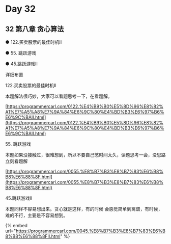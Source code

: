 # Day 32

## 32 第八章 贪心算法&#x20;

●  122.买卖股票的最佳时机II&#x20;

●  55. 跳跃游戏&#x20;

●  45.跳跃游戏II&#x20;

详细布置&#x20;

122.买卖股票的最佳时机II&#x20;

本题解法很巧妙，大家可以看题思考一下，在看题解。&#x20;

[https://programmercarl.com/0122.%E4%B9%B0%E5%8D%96%E8%82%A1%E7%A5%A8%E7%9A%84%E6%9C%80%E4%BD%B3%E6%97%B6%E6%9C%BAII.html](https://programmercarl.com/0122.%E4%B9%B0%E5%8D%96%E8%82%A1%E7%A5%A8%E7%9A%84%E6%9C%80%E4%BD%B3%E6%97%B6%E6%9C%BAII.html)

55\. 跳跃游戏&#x20;

本题如果没接触过，很难想到，所以不要自己憋时间太久，读题思考一会，没思路立刻看题解&#x20;

[https://programmercarl.com/0055.%E8%B7%B3%E8%B7%83%E6%B8%B8%E6%88%8F.html](https://programmercarl.com/0055.%E8%B7%B3%E8%B7%83%E6%B8%B8%E6%88%8F.html)

45.跳跃游戏II&#x20;

本题同样不容易想出来。贪心就是这样，有的时候 会感觉简单到离谱，有时候，难的不行，主要是不容易想到。

{% embed url="https://programmercarl.com/0045.%E8%B7%B3%E8%B7%83%E6%B8%B8%E6%88%8FII.html" %}
